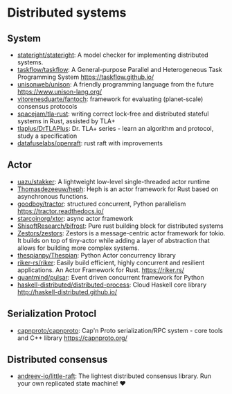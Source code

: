 # Distributed systems

## System

- [stateright/stateright](https://github.com/stateright/stateright): A model
  checker for implementing distributed systems.
- [taskflow/taskflow](https://github.com/taskflow/taskflow): A General-purpose
  Parallel and Heterogeneous Task Programming System
  <https://taskflow.github.io/>
- [unisonweb/unison](https://github.com/unisonweb/unison): A friendly
  programming language from the future <https://www.unison-lang.org/>
- [vitorenesduarte/fantoch](https://github.com/vitorenesduarte/fantoch):
  framework for evaluating (planet-scale) consensus protocols
- [spacejam/tla-rust](https://github.com/spacejam/tla-rust): writing correct
  lock-free and distributed stateful systems in Rust, assisted by TLA+
- [tlaplus/DrTLAPlus](https://github.com/tlaplus/DrTLAPlus): Dr. TLA+ series -
  learn an algorithm and protocol, study a specification
- [datafuselabs/openraft](https://github.com/datafuselabs/openraft): rust raft
  with improvements

## Actor

- [uazu/stakker](https://github.com/uazu/stakker): A lightweight low-level
  single-threaded actor runtime
- [Thomasdezeeuw/heph](https://github.com/Thomasdezeeuw/heph): Heph is an actor
  framework for Rust based on asynchronous functions.
- [goodboy/tractor](https://github.com/goodboy/tractor): structured concurrent,
  Python parallelism <https://tractor.readthedocs.io/>
- [starcoinorg/xtor](https://github.com/starcoinorg/xtor): async actor framework
- [ShisoftResearch/bifrost](https://github.com/ShisoftResearch/bifrost): Pure
  rust building block for distributed systems
- [Zestors/zestors](https://github.com/Zestors/zestors): Zestors is a
  message-centric actor framework for tokio. It builds on top of tiny-actor
  while adding a layer of abstraction that allows for building more complex
  systems.
- [thespianpy/Thespian](https://github.com/thespianpy/Thespian): Python Actor
  concurrency library
- [riker-rs/riker](https://github.com/riker-rs/riker/): Easily build efficient,
  highly concurrent and resilient applications. An Actor Framework for Rust.
  <https://riker.rs/>
- [quantmind/pulsar](https://github.com/quantmind/pulsar): Event driven
  concurrent framework for Python
- [haskell-distributed/distributed-process](https://github.com/haskell-distributed/distributed-process):
  Cloud Haskell core library <http://haskell-distributed.github.io/>

## Serialization Protocl

- [capnproto/capnproto](https://github.com/capnproto/capnproto): Cap'n Proto
  serialization/RPC system - core tools and C++ library <https://capnproto.org/>

## Distributed consensus

- [andreev-io/little-raft](https://github.com/andreev-io/little-raft): The
  lightest distributed consensus library. Run your own replicated state machine!
  ❤️
